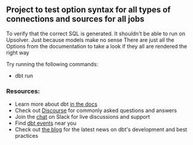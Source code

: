 
## Project to test option syntax for all types of connections and sources for all jobs

To verify that the correct SQL is generated.
It shouldn't be able to run on Upsolver.
Just because models make no sense
There are just all the Options from the documentation to take a look if they all are rendered the right way

Try running the following commands:
- dbt run

### Resources:
- Learn more about dbt [in the docs](https://docs.getdbt.com/docs/introduction)
- Check out [Discourse](https://discourse.getdbt.com/) for commonly asked questions and answers
- Join the [chat](https://community.getdbt.com/) on Slack for live discussions and support
- Find [dbt events](https://events.getdbt.com) near you
- Check out [the blog](https://blog.getdbt.com/) for the latest news on dbt's development and best practices
